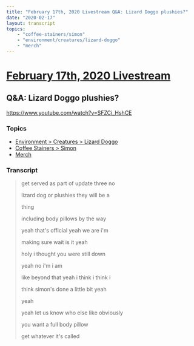 ```yaml
---
title: "February 17th, 2020 Livestream Q&A: Lizard Doggo plushies?"
date: "2020-02-17"
layout: transcript
topics:
    - "coffee-stainers/simon"
    - "environment/creatures/lizard-doggo"
    - "merch"
---
```

# [February 17th, 2020 Livestream](../2020-02-17.md)
## Q&A: Lizard Doggo plushies?
https://www.youtube.com/watch?v=SFZCi_HshCE

### Topics
* [Environment > Creatures > Lizard Doggo](../topics/environment/creatures/lizard-doggo.md)
* [Coffee Stainers > Simon](../topics/coffee-stainers/simon.md)
* [Merch](../topics/merch.md)

### Transcript

> get served as part of update three no
> 
> lizard dog or plushies they will be a
> 
> thing
> 
> including body pillows by the way
> 
> yeah that's official yeah we are i'm
> 
> making sure wait is it yeah
> 
> holy i thought you were still down
> 
> yeah no i'm i am
> 
> like beyond that yeah i think i think i
> 
> think simon's done a little bit yeah
> 
> yeah
> 
> yeah let us know who else like obviously
> 
> you want a full body pillow
> 
> get whatever it's called
> 
